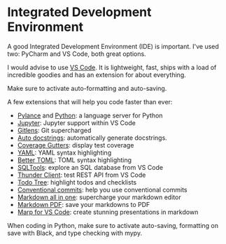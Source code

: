 # Integrated Development Environment

A good Integrated Development Environment (IDE) is important. I've used two: PyCharm and VS Code, both great options.

I would advise to use [VS Code](https://code.visualstudio.com/). It is lightweight, fast, ships with a load of incredible goodies and has an extension for about everything.

Make sure to activate auto-formatting and auto-saving.

A few extensions that will help you code faster than ever:

- [Pylance](https://marketplace.visualstudio.com/items?itemName=ms-python.vscode-pylance) and [Python](https://marketplace.visualstudio.com/items?itemName=ms-python.python): a language server for Python
- [Jupyter](https://marketplace.visualstudio.com/items?itemName=ms-toolsai.jupyter): Jupyter support within VS Code
- [Gitlens](https://marketplace.visualstudio.com/items?itemName=eamodio.gitlens): Git supercharged
- [Auto docstrings](https://marketplace.visualstudio.com/items?itemName=njpwerner.autodocstring): automatically generate docstrings.
- [Coverage Gutters](https://marketplace.visualstudio.com/items?itemName=ryanluker.vscode-coverage-gutters): display test coverage
- [YAML](https://marketplace.visualstudio.com/items?itemName=redhat.vscode-yaml): YAML syntax highlighting
- [Better TOML](https://marketplace.visualstudio.com/items?itemName=bungcip.better-toml): TOML syntax highlighting
- [SQLTools](https://marketplace.visualstudio.com/items?itemName=mtxr.sqltools): explore an SQL database from VS Code
- [Thunder Client](https://marketplace.visualstudio.com/items?itemName=rangav.vscode-thunder-client): test REST API from VS Code
- [Todo Tree](https://marketplace.visualstudio.com/items?itemName=Gruntfuggly.todo-tree): highlight todos and checklists
- [Conventional commits](https://marketplace.visualstudio.com/items?itemName=vivaxy.vscode-conventional-commits): help you use conventional commits
- [Markdown all in one](https://marketplace.visualstudio.com/items?itemName=yzhang.markdown-all-in-one): supercharge your markdown editor
- [Markdown PDF](https://marketplace.visualstudio.com/items?itemName=yzane.markdown-pdf): save your markdowns to PDF
- [Marp for VS Code](https://marketplace.visualstudio.com/items?itemName=marp-team.marp-vscode): create stunning presentations in markdown

When coding in Python, make sure to activate auto-saving, formatting on save with Black, and type checking with mypy.
